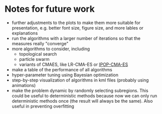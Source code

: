 # Notes for future work

- further adjustments to the plots to make them more suitable for presentation, e.g. better font size, figure size, and more lables or explanations
- run the algorithms with a larger number of iterations so that the measures really "converge"
- more algorithms to consider, including
  - topological search
  - particle swarm
  - variants of CMAES, like LR-CMA-ES or [IPOP-CMA-ES](https://sci2s.ugr.es/sites/default/files/files/TematicWebSites/EAMHCO/contributionsCEC05/auger05ARCMA.pdf)
- make a table of the performance of all algorithms
- hyper-parameter tuning using Bayesian optimization
- step-by-step visualization of algorithms in kml files (probably using animations) 
- make the problem dynamic by randomly selecting subregions. This could be useful to deterministic methods because now we can only run deterministic methods once (the result will always be the same). Also useful in preventing overfitting

